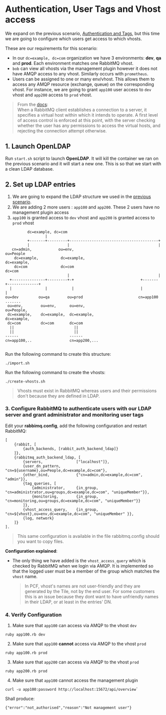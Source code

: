 # Authentication, User Tags and Vhost access

We expand on the previous scenario, [Authentication and Tags](../authentication-and-tags/Readme.md), but this time we are going to configure which users get access to which vhosts.

These are our requirements for this scenario:
- In our `dc=example, dc=com` organization we have 3 environments: **dev**, **qa** and **prod**. Each environment matches one RabbitMQ vhost.
- `bob` can view all vhosts via the management plugin however it does not have AMQP access to any vhost. Similarly occurs with `prometheus`.
- Users can be assigned to one or many env/vhost. This allows them to access any AMQP resource (exchange, queue) on the corresponding vhost. For instance, we are going to grant `app100` user access to `dev` vhost and `app200` access to `prod` vhost.

> From the [docs](http://www.rabbitmq.com/access-control.html#permissions):  
> When a RabbitMQ client establishes a connection to a server, it specifies a virtual host within which it intends to operate. A first level of access control is enforced at this point, with the server checking whether the user has any permissions to access the virtual hosts, and rejecting the connection attempt otherwise.

## 1. Launch OpenLDAP

Run `start.sh` script to launch **OpenLDAP**. It will kill the container we ran on the previous scenario and it will start a new one. This is so that we start with a clean LDAP database.

## 2. Set up LDAP entries

1. We are going to expand the LDAP structure we used in the [previous scenario](../authentication-and-tags/Readme.md).
2. We are adding 2 more users : `app100` and `app200`. These 2 users have no management plugin access
3. `app100` is granted access to `dev` vhost and `app200` is granted access to `prod` vhost

```
          dc=example, dc=com
                  |
          +-------+---------+----------------------------------------+
          |                 |                                        |
   cn=admin,            ou=env,                                   ou=People
    dc=example,          dc=example,                               dc=example,
    dc=com               dc=com                                    dc=com
                            |                                        |
  +---------------+---------+-+                              +-------+--------------+
  |               |           |                              |                      |
ou=dev         ou=qa        ou=prod                         cn=app100      .......   
 ou=env,        ou=env,      ou=env,                         ou=People,
 dc=example,    dc=example,  dc=example,                     dc=example,
 dc=com         dc=com       dc=com                       
  ||                           ||                         
  ||                           ||                         
------                       ------                       
cn=app100,..                 cn=app200,...


```

Run the following command to create this structure:   
```
./import.sh
```

Run the following command to create the vhosts:  
```
./create-vhosts.sh
```

> Vhosts must exist in RabbitMQ whereas users and their permissions don't because they are defined in LDAP.

### 3. Configure RabbitMQ to authenticate users with our LDAP server and grant administrator and monitoring user tags

Edit your **rabbimq.config**, add the following configuration and restart RabbitMQ:
```
[
    {rabbit, [
        {auth_backends, [rabbit_auth_backend_ldap]}
    ]},
    {rabbitmq_auth_backend_ldap, [
        {servers,               ["localhost"]},
        {user_dn_pattern,       "cn=${username},ou=People,dc=example,dc=com"},
        {other_bind,            {"cn=admin,dc=example,dc=com", "admin"}},
        {tag_queries, [
            {administrator,     {in_group, "cn=administrator,ou=groups,dc=example,dc=com", "uniqueMember"}},
            {monitoring,        {in_group, "cn=monitoring,ou=groups,dc=example,dc=com", "uniqueMember"}}
        ]},
        {vhost_access_query,    {in_group, "cn=${vhost},ou=env,dc=example,dc=com", "uniqueMember" }},
        {log, network}
    ]}
].
```

> This same configuration is available in the file rabbitmq.config should you want to copy files.

**Configuration explained**:

- The only thing we have added is the `vhost_access_query` which is checked by RabbitMQ when we login via AMQP. It is implemented so that the logged user must be a member of the group which matches the `vhost` name.
  > In PCF, vhost's names are not user-friendly and they are generated by the Tile, not by the end user. For some customers this is an issue because they dont want to have unfriendly names in their LDAP, or at least in the entries' DN.

### 4. Verify Configuration

1. Make sure that `app100` can access via AMQP to the vhost `dev`
  ```
  ruby app100.rb dev
  ```
2. Make sure that `app100` **cannot** access via AMQP to the vhost `prod`
  ```
  ruby app100.rb prod
  ```
3. Make sure that `app200` can access via AMQP to the vhost `prod`
  ```
  ruby app200.rb prod
  ```
4. Make sure that `app100` cannot access the management plugin
  ```
  curl -u app100:password http://localhost:15672/api/overview`
  ```
  Shall produce:
  ```
  {"error":"not_authorised","reason":"Not management user"}
  ```
